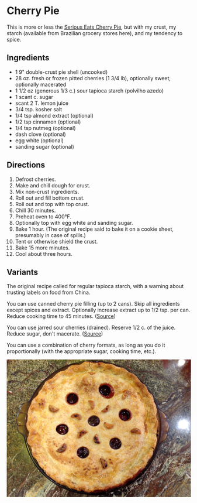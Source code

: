 # Cherry Pie

This is more or less the [Serious Eats Cherry Pie](http://www.seriouseats.com/recipes/2016/06/fresh-cherry-pie-filling-recipe.html), but with my crust, my starch (available from Brazilian grocery stores here), and my tendency to spice.

## Ingredients

* 1 9" double-crust pie shell (uncooked)
* 28 oz. fresh or frozen pitted cherries (1 3/4 lb), optionally sweet, optionally macerated
* 1 1/2 oz (generous 1/3 c.) sour tapioca starch (polvilho azedo)
* 1 scant c. sugar
* scant 2 T. lemon juice
* 3/4 tsp. kosher salt
* 1/4 tsp almond extract (optional)
* 1/2 tsp cinnamon (optional)
* 1/4 tsp nutmeg (optional)
* dash clove (optional)
* egg white (optional)
* sanding sugar (optional)


## Directions

1. Defrost cherries.
2. Make and chill dough for crust. 
3. Mix non-crust ingredients.
4. Roll out and fill bottom crust.
5. Roll out and top with top crust.
6. Chill 30 minutes.
7. Preheat oven to 400°F.
8. Optionally top with egg white and sanding sugar.
8. Bake 1 hour.  (The original recipe said to bake it on a cookie sheet, presumably in case of spills.)
9. Tent or otherwise shield the crust.
10. Bake 15 more minutes.
11. Cool about three hours.


## Variants

The original recipe called for regular tapioca starch, with a warning about trusting labels on food from China.

You can use canned cherry pie filling (up to 2 cans).  Skip all ingredients except spices and extract.  Optionally increase extract up to 1/2 tsp. per can.  Reduce cooking time to 45 minutes.  ([Source](https://www.loavesanddishes.net/how-to-make-cherry-pie-with-cherry-pie-filling))

You can use jarred sour cherries (drained).   Reserve 1/2 c. of the juice.  Reduce sugar, don't macerate.  ([Source](http://honestcooking.com/sour-cherry-pie-jarred-cherries-recipe/))

You can use a combination of cherry formats, as long as you do it proportionally (with the appropriate sugar, cooking time, etc.).

![combo cherry pie with fancy vents](../images/cherry_pie.png)
